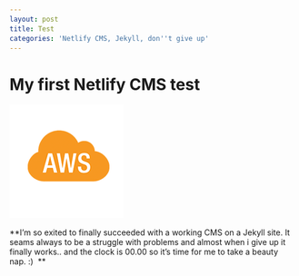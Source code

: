 ```yaml
---
layout: post
title: Test
categories: 'Netlify CMS, Jekyll, don''t give up'
---
```

# My first Netlify CMS test

![aws](/img/uploads/aws.png)

\*\*I’m so exited to finally succeeded with a working CMS on a Jekyll site. It seams always to be a struggle with problems and almost when i give up it finally works.. and the clock is 00.00 so it’s time for me to take a beauty nap. :)  \*\*
